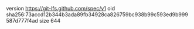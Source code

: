 version https://git-lfs.github.com/spec/v1
oid sha256:73accd12b344b3ada89fb34928ca826759bc938b99c593ed9b999587d777f4ad
size 644
